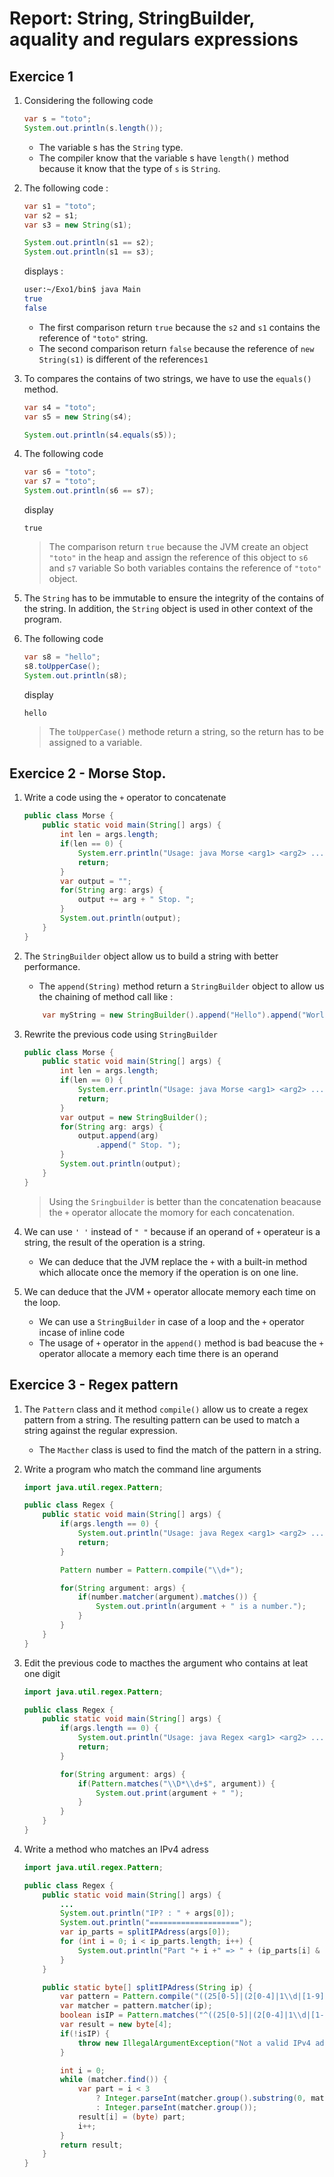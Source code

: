 # Report: String, StringBuilder, aquality and regulars expressions

##  Exercice 1
1. Considering the following code
    ```java
    var s = "toto";
    System.out.println(s.length());
    ```
    - The variable s has the `String` type.
    - The compiler know that the variable s have `length()` method because it know that the type of `s` is `String`.

2. The following code :
    ```java
    var s1 = "toto";
    var s2 = s1;
    var s3 = new String(s1);

    System.out.println(s1 == s2);
    System.out.println(s1 == s3);
    ```
    displays : 
    ```sh
    user:~/Exo1/bin$ java Main
    true
    false
    ```
    - The first comparison return `true` because the `s2` and `s1` contains the reference of `"toto"` string.
    - The second comparison return `false` because the reference of `new String(s1)` is different of the reference`s1`

3. To compares the contains of two strings, we have to use the `equals()` method.
    ```java
    var s4 = "toto";
    var s5 = new String(s4);

    System.out.println(s4.equals(s5));
    ```

4. The following code
    ```java
    var s6 = "toto";
    var s7 = "toto";
    System.out.println(s6 == s7);
    ```
    display
    ```
    true
    ```
    > The comparison return `true` because the JVM create an object `"toto"` in the heap and assign the reference of this object to `s6` and `s7` variable
    So both variables contains the reference of `"toto"` object.

5. The `String` has to be immutable to ensure the integrity of the contains of the string. In addition, the `String` object is used in other context of the program.

6. The following code
    ```java
    var s8 = "hello";
    s8.toUpperCase();
    System.out.println(s8);
    ```
     display 
    ```
    hello
    ```
    > The `toUpperCase()` methode return a string, so the return has to be assigned to a variable.

## Exercice 2 - Morse Stop.
1. Write a code using the `+` operator to concatenate
    ```java
    public class Morse {
        public static void main(String[] args) {
            int len = args.length;
            if(len == 0) {
                System.err.println("Usage: java Morse <arg1> <arg2> ....");
                return;
            }
            var output = "";
            for(String arg: args) {
                output += arg + " Stop. ";
            }
            System.out.println(output);
        }
   }
    ```

2. The `StringBuilder` object allow us to build a string with better performance.
    - The `append(String)` method return a `StringBuilder` object to allow us the chaining of method call like :
    ```java
        var myString = new StringBuilder().append("Hello").append("World").toSting();
    ``` 

3. Rewrite the previous code using `StringBuilder`
    ```java
    public class Morse {
        public static void main(String[] args) {
            int len = args.length;
            if(len == 0) {
                System.err.println("Usage: java Morse <arg1> <arg2> ....");
                return;
            }
            var output = new StringBuilder();
            for(String arg: args) {
                output.append(arg)
                    .append(" Stop. ");
            }
            System.out.println(output);
        }
   }
    ```
    > Using the `Sringbuilder` is better than the concatenation beacause the `+` operator allocate the momory for each concatenation.  

4. We can use `' '` instead of `" "` because if an operand of `+` operateur is a string, the result of the operation is a string.
    - We can deduce that the JVM replace the `+` with a built-in method which allocate once the memory if the operation is on one line.

5. We can deduce that the JVM `+` operator allocate memory each time on the loop.
    - We can use a `StringBuilder` in case of a loop and the `+` operator incase of inline code
    - The usage of `+` operator in the `append()` method is bad beacuse the `+` operator allocate a memory each time there is an operand


## Exercice 3 - Regex pattern
1. The `Pattern` class and it method `compile()` allow us to create a regex pattern from a string.
   The resulting pattern can be used to match a string against the regular expression. 
   - The `Macther` class is used to find the match of the pattern in a string.

2. Write a program who match the command line arguments
    ```java
    import java.util.regex.Pattern;

    public class Regex {
        public static void main(String[] args) {
            if(args.length == 0) {
                System.out.println("Usage: java Regex <arg1> <arg2> ...");
                return;
            }

            Pattern number = Pattern.compile("\\d+");

            for(String argument: args) {
                if(number.matcher(argument).matches()) {
                    System.out.println(argument + " is a number.");
                }
            }
        }
    }
    ```

3. Edit the previous code to macthes the argument who contains at leat one digit
    ```java
    import java.util.regex.Pattern;

    public class Regex {
        public static void main(String[] args) {
            if(args.length == 0) {
                System.out.println("Usage: java Regex <arg1> <arg2> ...");
                return;
            }

            for(String argument: args) {
                if(Pattern.matches("\\D*\\d+$", argument)) {
                    System.out.print(argument + " ");
                }
            }
        }
    }
    ```

4. Write a method who matches an IPv4 adress
    ```java
    import java.util.regex.Pattern;

    public class Regex {
        public static void main(String[] args) {
            ...
            System.out.println("IP? : " + args[0]);
            System.out.println("====================");
            var ip_parts = splitIPAdress(args[0]);
            for (int i = 0; i < ip_parts.length; i++) {
                System.out.println("Part "+ i +" => " + (ip_parts[i] & 0xFF));
            }
        }

        public static byte[] splitIPAdress(String ip) {
            var pattern = Pattern.compile("((25[0-5]|(2[0-4]|1\\d|[1-9]|)\\d)(\\.(?!$)|$))");
            var matcher = pattern.matcher(ip);
            boolean isIP = Pattern.matches("^((25[0-5]|(2[0-4]|1\\d|[1-9]|)\\d)(\\.(?!$)|$)){4}$", ip);
            var result = new byte[4];
            if(!isIP) {
                throw new IllegalArgumentException("Not a valid IPv4 address");
            }

            int i = 0;
            while (matcher.find()) {
                var part = i < 3 
                    ? Integer.parseInt(matcher.group().substring(0, matcher.group().length() - 1))
                    : Integer.parseInt(matcher.group());
                result[i] = (byte) part;
                i++;
            }
            return result;
        }
    }
    ```
